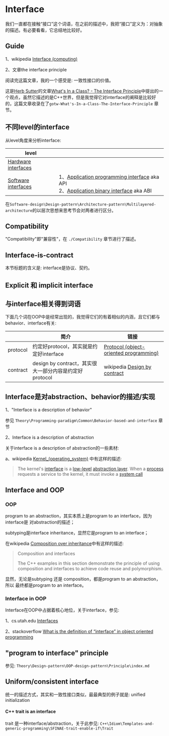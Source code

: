 # Interface

我们一直都在接触“接口”这个词语，在之前的描述中，我把“接口”定义为：对抽象的描述。有必要看看，它总结地比较好。

## Guide

1、wikipedia [Interface (computing)](https://en.wikipedia.org/wiki/Interface_(computing))

2、文章the interface principle

阅读完这篇文章，我的一个感受是: 一致性接口的价值。

这是[Herb Sutter](http://en.wikipedia.org/wiki/Herb_Sutter)的文章[What's In a Class? - The Interface Principle](http://www.gotw.ca/publications/mill02.htm)中提出的一个观点，虽然它描述的是C++世界，但是我觉得它对interface的阐释是比较好的，这篇文章收录在了`gotw-What's-In-a-Class-The-Interface-Principle` 章节。



## 不同level的interface

从level角度来分析interface: 

| level                                                        |                                                              |
| ------------------------------------------------------------ | ------------------------------------------------------------ |
| [Hardware interfaces](https://en.wikipedia.org/wiki/Interface_(computing)#Hardware_interfaces) |                                                              |
| [Software interfaces](https://en.wikipedia.org/wiki/Interface_(computing)#Software_interfaces) | 1、[Application programming interface](https://en.wikipedia.org/wiki/Application_programming_interface) aka API <br>2、[Application binary interface](https://en.wikipedia.org/wiki/Application_binary_interface) aka ABI |

在`Software-design\Design-pattern\Architecture-pattern\Multilayered-architecture`的以层次思想来思考节会对两者进行区分。



## Compatibility

"Compatibility"即"兼容性"，在 `./Compatibility` 章节进行了描述。



## Interface-is-contract

本节标题的含义是: interface是协议、契约。



## Explicit 和 implicit interface





## 与interface相关得到词语

下面几个词在OOP中是经常出现的，我觉得它们的有着相似的内涵，且它们都与behavior、interface有关:

|          | 简介                                                   | 链接                                                         |
| -------- | ------------------------------------------------------ | ------------------------------------------------------------ |
| protocol | 约定好protocol，其实就是约定好interface                | [Protocol (object-oriented programming)](https://en.wikipedia.org/wiki/Protocol_(object-oriented_programming)) |
| contract | design by contract，其实很大一部分内容是约定好protocol | wikipedia [Design by contract](https://en.wikipedia.org/wiki/Design_by_contract) <br> |



## Interface是对abstraction、behavior的描述/实现

1、"Interface is a description of behavior"

参见 `Theory\Programming-paradigm\Common\Behavior-based-and-interface` 章节

2、Interface is a description of abstraction

关于interface is a description of abstraction的一些素材:

a、wikipedia [Kernel_(operating_system)](https://en.wikipedia.org/wiki/Kernel_(operating_system)) 中有这样的描述:

> The kernel's [interface](https://en.wikipedia.org/wiki/Application_programming_interface) is a [low-level](https://en.wikipedia.org/wiki/High-_and_low-level) [abstraction layer](https://en.wikipedia.org/wiki/Abstraction_layer). When a [process](https://en.wikipedia.org/wiki/Process_(computing)) requests a service to the kernel, it must invoke a [system call](https://en.wikipedia.org/wiki/System_call)



## Interface and OOP

### OOP

program to an abstraction，其实本质上是program to an interface，因为interface是 对abstraction的描述；

subtyping是interface inheritance，显然它是program to an interface；

在wikipedia [Composition over inheritance](https://en.wikipedia.org/wiki/Composition_over_inheritance)中有这样的描述: 

> Composition and interfaces
>
> The C++ examples in this section demonstrate the principle of using composition and interfaces to achieve code reuse and polymorphism.

 

显然，无论是subtyping 还是 composition，都是program to an abstraction，所以 最终都是program to an interface。

### Interface in OOP

Interface在OOP中占据着核心地位，关于interface，参见:

1、cs.utah.edu [Interfaces](https://www.cs.utah.edu/~germain/PPS/Topics/interfaces.html) 

2、stackoverflow [What is the definition of “interface” in object oriented programming](https://stackoverflow.com/questions/2866987/what-is-the-definition-of-interface-in-object-oriented-programming)



## "program to interface"  principle



参见: `Theory\Design-pattern\OOP-design-pattern\Principle\index.md`



## Uniform/consistent interface

统一的描述方式，其实和一致性接口类似，最最典型的例子就是: unified initialization

#### C++ trait is an interface

trait 是一种interface/abstraction，关于此参见: `C++\Idiom\Templates-and-generic-programming\SFINAE-trait-enable-if\Trait`



